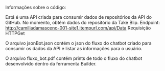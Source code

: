Informações sobre o código:

Está é uma API criada para consumir dados de repositórios da API do GitHub. No momento, obtém dados do repositório da Take Blip.
Endpoint: http://camilladamasceno-001-site1.itempurl.com/api/Data
Requisição HTTPGet

O arquivo jsonBot.json contém o json do fluxo do chatbot criado para consumir os dados da API e listar as informações para o usuário.

O arquivo fluxo_bot.pdf contém prints de todo o fluxo do chatbot desenvolvido dentro da ferramenta Builder.

